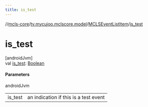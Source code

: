 ```yaml
---
title: is_test
---
```

//[mcls-core](../../../index.html)/[tv.mycujoo.mclscore.model](../index.html)/[MCLSEventListItem](index.html)/[is_test](is_test.html)



# is_test



[androidJvm]\
val [is_test](is_test.html): [Boolean](https://kotlinlang.org/api/latest/jvm/stdlib/kotlin/-boolean/index.html)



#### Parameters


androidJvm

| | |
|---|---|
| is_test | an indication if this is a test event |




